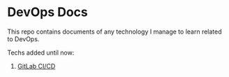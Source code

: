 # DevOps Docs
This repo contains documents of any technology I manage to learn related to DevOps.

Techs added until now:
1. [GitLab CI/CD](https://github.com/rezapazan/DevOpsDocs/blob/main/CICD.md)
